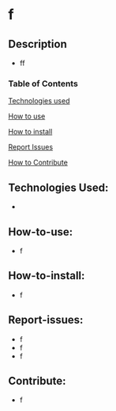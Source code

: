 

# f

## Description

* ff

### Table of Contents  
[Technologies used](#technologies)

[How to use](#How-to-use)

[How to install](#How-to-install)

[Report Issues](#Report-issues)

[How to Contribute](#Contribute)


## Technologies Used:

* 

## How-to-use:

* f

## How-to-install:

* f

## Report-issues:

* f
* f
* f

## Contribute:

* f

